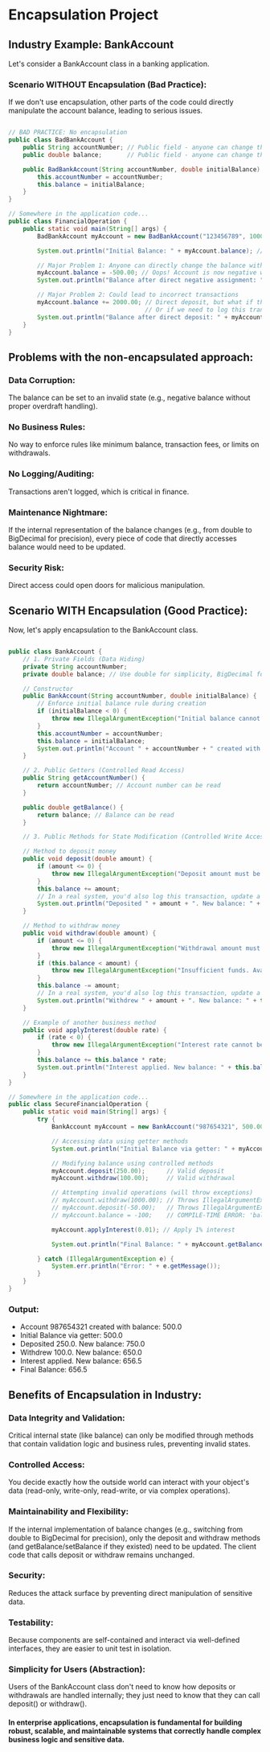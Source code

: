 # Encapsulation Project

## Industry Example: BankAccount

Let's consider a BankAccount class in a banking application.

### Scenario WITHOUT Encapsulation (Bad Practice):

If we don't use encapsulation, other parts of the code could directly manipulate the account balance, leading to serious issues.

```Java

// BAD PRACTICE: No encapsulation
public class BadBankAccount {
    public String accountNumber; // Public field - anyone can change this directly
    public double balance;       // Public field - anyone can change this directly

    public BadBankAccount(String accountNumber, double initialBalance) {
        this.accountNumber = accountNumber;
        this.balance = initialBalance;
    }
}

// Somewhere in the application code...
public class FinancialOperation {
    public static void main(String[] args) {
        BadBankAccount myAccount = new BadBankAccount("123456789", 1000.00);

        System.out.println("Initial Balance: " + myAccount.balance); // Direct read

        // Major Problem 1: Anyone can directly change the balance without any checks!
        myAccount.balance = -500.00; // Oops! Account is now negative without a proper withdrawal
        System.out.println("Balance after direct negative assignment: " + myAccount.balance);

        // Major Problem 2: Could lead to incorrect transactions
        myAccount.balance += 2000.00; // Direct deposit, but what if there's a transaction fee?
                                      // Or if we need to log this transaction?
        System.out.println("Balance after direct deposit: " + myAccount.balance);
    }
}
```

## Problems with the non-encapsulated approach:

### Data Corruption:

The balance can be set to an invalid state (e.g., negative balance without proper overdraft handling).

### No Business Rules:

No way to enforce rules like minimum balance, transaction fees, or limits on withdrawals.

### No Logging/Auditing:

Transactions aren't logged, which is critical in finance.

### Maintenance Nightmare:

If the internal representation of the balance changes (e.g., from double to BigDecimal for precision), every piece of code that directly accesses balance would need to be updated.

### Security Risk:

Direct access could open doors for malicious manipulation.

## Scenario WITH Encapsulation (Good Practice):

Now, let's apply encapsulation to the BankAccount class.

```Java

public class BankAccount {
    // 1. Private Fields (Data Hiding)
    private String accountNumber;
    private double balance; // Use double for simplicity, BigDecimal for production finance

    // Constructor
    public BankAccount(String accountNumber, double initialBalance) {
        // Enforce initial balance rule during creation
        if (initialBalance < 0) {
            throw new IllegalArgumentException("Initial balance cannot be negative.");
        }
        this.accountNumber = accountNumber;
        this.balance = initialBalance;
        System.out.println("Account " + accountNumber + " created with balance: " + balance);
    }

    // 2. Public Getters (Controlled Read Access)
    public String getAccountNumber() {
        return accountNumber; // Account number can be read
    }

    public double getBalance() {
        return balance; // Balance can be read
    }

    // 3. Public Methods for State Modification (Controlled Write Access with Business Logic)

    // Method to deposit money
    public void deposit(double amount) {
        if (amount <= 0) {
            throw new IllegalArgumentException("Deposit amount must be positive.");
        }
        this.balance += amount;
        // In a real system, you'd also log this transaction, update a database, etc.
        System.out.println("Deposited " + amount + ". New balance: " + this.balance);
    }

    // Method to withdraw money
    public void withdraw(double amount) {
        if (amount <= 0) {
            throw new IllegalArgumentException("Withdrawal amount must be positive.");
        }
        if (this.balance < amount) {
            throw new IllegalArgumentException("Insufficient funds. Available: " + this.balance);
        }
        this.balance -= amount;
        // In a real system, you'd also log this transaction, update a database, etc.
        System.out.println("Withdrew " + amount + ". New balance: " + this.balance);
    }

    // Example of another business method
    public void applyInterest(double rate) {
        if (rate < 0) {
            throw new IllegalArgumentException("Interest rate cannot be negative.");
        }
        this.balance += this.balance * rate;
        System.out.println("Interest applied. New balance: " + this.balance);
    }
}

// Somewhere in the application code...
public class SecureFinancialOperation {
    public static void main(String[] args) {
        try {
            BankAccount myAccount = new BankAccount("987654321", 500.00);

            // Accessing data using getter methods
            System.out.println("Initial Balance via getter: " + myAccount.getBalance());

            // Modifying balance using controlled methods
            myAccount.deposit(250.00);      // Valid deposit
            myAccount.withdraw(100.00);     // Valid withdrawal

            // Attempting invalid operations (will throw exceptions)
            // myAccount.withdraw(1000.00); // Throws IllegalArgumentException: Insufficient funds
            // myAccount.deposit(-50.00);   // Throws IllegalArgumentException: Deposit amount must be positive.
            // myAccount.balance = -100;    // COMPILE-TIME ERROR: 'balance' has private access

            myAccount.applyInterest(0.01); // Apply 1% interest

            System.out.println("Final Balance: " + myAccount.getBalance());

        } catch (IllegalArgumentException e) {
            System.err.println("Error: " + e.getMessage());
        }
    }
}
```

### Output:

- Account 987654321 created with balance: 500.0
- Initial Balance via getter: 500.0
- Deposited 250.0. New balance: 750.0
- Withdrew 100.0. New balance: 650.0
- Interest applied. New balance: 656.5
- Final Balance: 656.5

## Benefits of Encapsulation in Industry:

### Data Integrity and Validation:

Critical internal state (like balance) can only be modified through methods that contain validation logic and business rules, preventing invalid states.

### Controlled Access:

You decide exactly how the outside world can interact with your object's data (read-only, write-only, read-write, or via complex operations).

### Maintainability and Flexibility:

If the internal implementation of balance changes (e.g., switching from double to BigDecimal for precision), only the deposit and withdraw methods (and getBalance/setBalance if they existed) need to be updated. The client code that calls deposit or withdraw remains unchanged.

### Security:

Reduces the attack surface by preventing direct manipulation of sensitive data.

### Testability:

Because components are self-contained and interact via well-defined interfaces, they are easier to unit test in isolation.

### Simplicity for Users (Abstraction):

Users of the BankAccount class don't need to know how deposits or withdrawals are handled internally; they just need to know that they can call deposit() or withdraw().

#### In enterprise applications, encapsulation is fundamental for building robust, scalable, and maintainable systems that correctly handle complex business logic and sensitive data.
